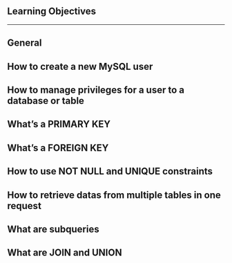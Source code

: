 Learning Objectives
------------------------------------------------------------------------------

---------------
General
---------------
How to create a new MySQL user
-------------------------------------------------------------------------------
How to manage privileges for a user to a database or table
-------------------------------------------------------------------------------
What’s a PRIMARY KEY
-------------------------------------------------------------------------------
What’s a FOREIGN KEY
-------------------------------------------------------------------------------
How to use NOT NULL and UNIQUE constraints
-------------------------------------------------------------------------------
How to retrieve datas from multiple tables in one request
-------------------------------------------------------------------------------
What are subqueries
-------------------------------------------------------------------------------
What are JOIN and UNION
-------------------------------------------------------------------------------
